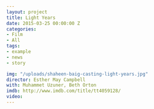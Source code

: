 ```yaml
---
layout: project
title: Light Years
date: 2015-03-25 00:00:00 Z
categories:
- Film
- All
tags:
- example
- news
- story

img: "/uploads/shaheen-baig-casting-light-years.jpg"
director: Esther May Campbell
with: Muhammet Uzuner, Beth Orton
imdb: http://www.imdb.com/title/tt4059128/
video: 
---
```


